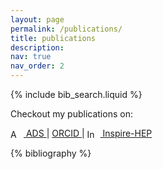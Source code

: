 ```yaml
---
layout: page
permalink: /publications/
title: publications
description: 
nav: true
nav_order: 2
---
```


<!-- _pages/publications.md -->

<!-- Bibsearch Feature -->

{% include bib_search.liquid %}


<p>Checkout my publications on:</p>

<p>
    <a href="https://ui.adsabs.harvard.edu/public-libraries/GSi9KwB6TamcOuJGuVaDpw" target="_blank" class="icon-link">
        <img src="https://ui.adsabs.harvard.edu/help/img/bbb_assets/ads_partial_logo_dark_background.svg" alt="ADS" style="width: 16px; vertical-align: middle; margin-right: 5px;"> ADS
    </a> |
    <a href="https://orcid.org/0000-0002-2536-7752" target="_blank" class="icon-link">
       <i class="fa-brands fa-orcid"></i> ORCID
    </a> |
    <a href="https://inspirehep.net/literature?q=f%20a%20baibhav" target="_blank" class="icon-link">
        <img src="https://inspirehep.net/favicon.ico" alt="Inspire-HEP" style="width: 16px; vertical-align: middle; margin-right: 5px;"> Inspire-HEP
    </a>
</p>

<div class="publications">

{% bibliography %}

</div>
